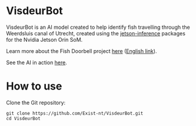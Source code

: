 # VisdeurBot

VisdeurBot is an AI model created to help identify fish travelling through the Weerdsluis canal of Utrecht, created using the [jetson-inference](https://github.com/dusty-nv/jetson-inference) packages for the Nvidia Jetson Orin SoM.

Learn more about the Fish Doorbell project [here](https://visdeurbel.nl) ([English link](https://visdeurbel.nl/en)).

See the AI in action [here](https://xistnt.neocities.org/projects/visdeurbel.html).

# How to use
Clone the Git repository: 
```
git clone https://github.com/Exist-nt/VisdeurBot.git
cd VisdeurBot
```
